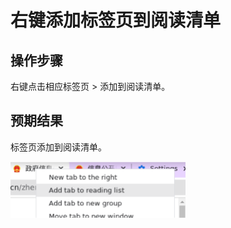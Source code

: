 # 右键添加标签页到阅读清单

## 操作步骤

右键点击相应标签页 > 添加到阅读清单。

## 预期结果

标签页添加到阅读清单。

![右键添加标签页到阅读清单-1](./img/右键添加标签页到阅读清单-1.png)
